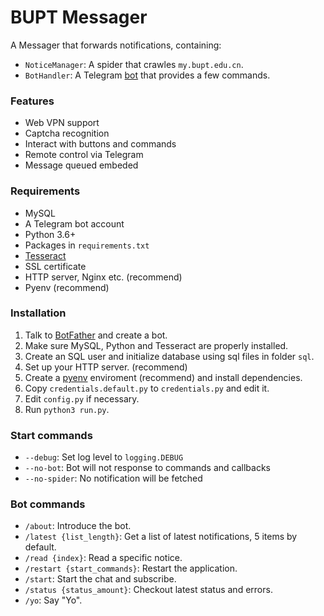 # BUPT Messager

A Messager that forwards notifications, containing:
 - `NoticeManager`: A spider that crawles `my.bupt.edu.cn`.
 - `BotHandler`: A Telegram [bot](https://telegram.me/bupt_messager_bot) that provides a few commands.

### Features
 - Web VPN support
 - Captcha recognition
 - Interact with buttons and commands
 - Remote control via Telegram
 - Message queued embeded

### Requirements
 - MySQL
 - A Telegram bot account
 - Python 3.6+
 - Packages in `requirements.txt`
 - [Tesseract](https://github.com/tesseract-ocr/tesseract)
 - SSL certificate
 - HTTP server, Nginx etc. (recommend)
 - Pyenv (recommend)

### Installation
1. Talk to [BotFather](https://telegram.me/BotFather) and create a bot.
1. Make sure MySQL, Python and Tesseract are properly installed.
1. Create an SQL user and initialize database using sql files in folder `sql`.
1. Set up your HTTP server. (recommend)
1. Create a [pyenv](https://github.com/pyenv/pyenv) enviroment (recommend) and install dependencies.
1. Copy `credentials.default.py` to `credentials.py` and edit it.
1. Edit `config.py` if necessary.
1. Run `python3 run.py`.

### Start commands
 - `--debug`: Set log level to `logging.DEBUG`
 - `--no-bot`: Bot will not response to commands and callbacks
 - `--no-spider`: No notification will be fetched

### Bot commands
 - `/about`: Introduce the bot.
 - `/latest {list_length}`: Get a list of latest notifications, 5 items by default.
 - `/read {index}`: Read a specific notice.
 - `/restart {start_commands}`: Restart the application.
 - `/start`: Start the chat and subscribe.
 - `/status {status_amount}`: Checkout latest status and errors.
 - `/yo`: Say "Yo".
